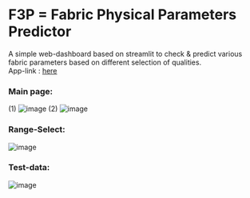 # F3P = Fabric Physical Parameters Predictor   

A simple web-dashboard based on streamlit to check & predict various fabric parameters based on different selection of qualities.   
App-link : [here](https://sinchan-s-f3p-main-3m4syq.streamlit.app/)   

### Main page:
(1)
![image](https://user-images.githubusercontent.com/63915540/200894826-e3598d40-2899-4135-bab4-6180702ea8be.png)
(2)
![image](https://user-images.githubusercontent.com/63915540/200895108-c624bc20-99f3-496b-be75-030cf57a7fa0.png)

### Range-Select:
![image](https://user-images.githubusercontent.com/63915540/200897530-709722a5-2aff-44d1-9d90-5909ac4137b6.png)

### Test-data:
![image](https://user-images.githubusercontent.com/63915540/200897622-370458df-c733-4e45-b926-46121644aa56.png)
